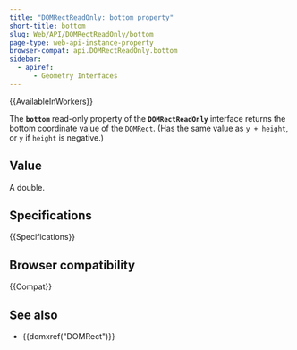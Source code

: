 ```yaml
---
title: "DOMRectReadOnly: bottom property"
short-title: bottom
slug: Web/API/DOMRectReadOnly/bottom
page-type: web-api-instance-property
browser-compat: api.DOMRectReadOnly.bottom
sidebar:
  - apiref:
      - Geometry Interfaces
---
```


{{AvailableInWorkers}}

The **`bottom`** read-only property of the **`DOMRectReadOnly`** interface returns the bottom coordinate value of the `DOMRect`. (Has the same value as `y + height`, or `y` if `height` is negative.)

## Value

A double.

## Specifications

{{Specifications}}

## Browser compatibility

{{Compat}}

## See also

- {{domxref("DOMRect")}}

